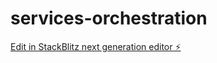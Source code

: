 # services-orchestration

[Edit in StackBlitz next generation editor ⚡️](https://stackblitz.com/~/github.com/himanshuteotia/services-orchestration)